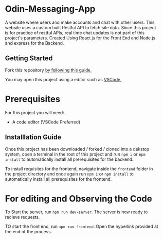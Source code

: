 # Odin-Messaging-App

A website where users and make accounts and chat with other users. 
This website uses a custom built Restful API to fetch site data. Since this project is for practice of restful APIs, real time chat updates is not part of this project's parameters.
Created Using React.js for the Front End and Node.js and express for the Backend.

## Getting Started

Fork this repository [by following this guide.](https://docs.github.com/en/pull-requests/collaborating-with-pull-requests/working-with-forks/fork-a-repo)

You may open this project using a editor such as [VSCode.](https://code.visualstudio.com/download)

# Prerequisites

For this project you will need:

- A code editor (VSCode Preferred)

## Installlation Guide

Once this project has been downloaded / forked / cloned into a dekstop system, open a terminal in the root of this project and run `npm i` or `npm install` to automatically install all prerequisites for the backend.

To install requisites for the frontend, navigate inside the `frontend` folder in the project directory and once again run `npm i` or `npm install` to automatically install all prerequisites for the frontend.

# For editing and Observing the Code

To Start the server, run `npm run dev-server`. The server is now ready to recieve requests.

TO start the front end, run `npm run frontend`. Open the hyperlink provided at the end of the process.
